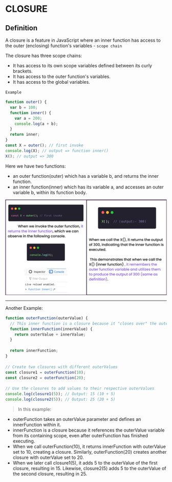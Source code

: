 # CLOSURE

## Definition

A closure is a feature in JavaScript where an inner function has access to the outer (enclosing) function's variables - `scope chain`

The closure has three scope chains:

- It has access to its own scope variables defined between its curly brackets.
- It has access to the outer function's variables.
- It has access to the global variables.

`Example`

```js
function outer() {
  var b = 100;
  function inner() {
    var a = 200;
    console.log(a + b);
  }
  return inner;
}
const X = outer(); // first invoke
console.log(X); // output => function inner()
X(); // output => 300
```

Here we have two functions:

- an outer function(outer) which has a variable b, and returns the inner function.
- an inner function(inner) which has its variable a, and accesses an outer variable b, within its function body.

![Alt text](closure.png)

---

Another Example:

```js
function outerFunction(outerValue) {
  // This inner function is a closure because it "closes over" the outerValue parameter.
  function innerFunction(innerValue) {
    return outerValue + innerValue;
  }

  return innerFunction;
}

// Create two closures with different outerValues
const closure1 = outerFunction(10);
const closure2 = outerFunction(20);

// Use the closures to add values to their respective outerValues
console.log(closure1(5)); // Output: 15 (10 + 5)
console.log(closure2(5)); // Output: 25 (20 + 5)
```

> In this example:

- outerFunction takes an outerValue parameter and defines an innerFunction within it.
- innerFunction is a closure because it references the outerValue variable from its containing scope, even after outerFunction has finished executing.
- When we call outerFunction(10), it returns innerFunction with outerValue set to 10, creating a closure. Similarly, outerFunction(20) creates another closure with outerValue set to 20.
- When we later call closure1(5), it adds 5 to the outerValue of the first closure, resulting in 15. Likewise, closure2(5) adds 5 to the outerValue of the second closure, resulting in 25.
